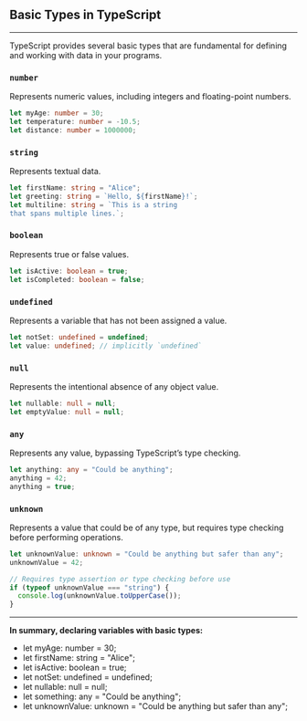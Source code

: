 ## Basic Types in TypeScript

---

TypeScript provides several basic types that are fundamental for defining and working with data in your programs.

### `number`
Represents numeric values, including integers and floating-point numbers.

```typescript
let myAge: number = 30;
let temperature: number = -10.5;
let distance: number = 1000000;
```

### `string`
Represents textual data.

```typescript
let firstName: string = "Alice";
let greeting: string = `Hello, ${firstName}!`;
let multiline: string = `This is a string
that spans multiple lines.`;
```

### `boolean`
Represents true or false values.

```typescript
let isActive: boolean = true;
let isCompleted: boolean = false;
```

### `undefined`
Represents a variable that has not been assigned a value.

```typescript
let notSet: undefined = undefined;
let value: undefined; // implicitly `undefined`
```

### `null`
Represents the intentional absence of any object value.

```typescript
let nullable: null = null;
let emptyValue: null = null;
```

### `any`
Represents any value, bypassing TypeScript’s type checking.

```typescript
let anything: any = "Could be anything";
anything = 42;
anything = true;
```

### `unknown`
Represents a value that could be of any type, but requires type checking before performing operations.

```typescript
let unknownValue: unknown = "Could be anything but safer than any";
unknownValue = 42;

// Requires type assertion or type checking before use
if (typeof unknownValue === "string") {
  console.log(unknownValue.toUpperCase());
}
```

---

**In summary, declaring variables with basic types:**

- let myAge: number = 30;
- let firstName: string = "Alice";
- let isActive: boolean = true;
- let notSet: undefined = undefined;
- let nullable: null = null;
- let something: any = "Could be anything";
- let unknownValue: unknown = "Could be anything but safer than any";
